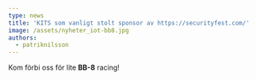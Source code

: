 ```yaml
---
type: news
title: 'KITS som vanligt stolt sponsor av https://securityfest.com/'
image: /assets/nyheter_iot-bb8.jpg
authors:
  - patriknilsson
---
```

Kom förbi oss för lite **BB-8** racing!
